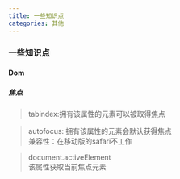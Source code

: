 ```yaml
---
title: 一些知识点
categories: 其他
---
```

### 一些知识点
#### Dom  
  
##### 焦点
> tabindex:拥有该属性的元素可以被取得焦点

> autofocus: 拥有该属性的元素会默认获得焦点  
兼容性：在移动版的safari不工作  

> document.activeElement  
该属性获取当前焦点元素
